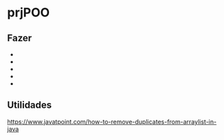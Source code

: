 # prjPOO


## Fazer
-
-
-
-
-

## Utilidades
https://www.javatpoint.com/how-to-remove-duplicates-from-arraylist-in-java
